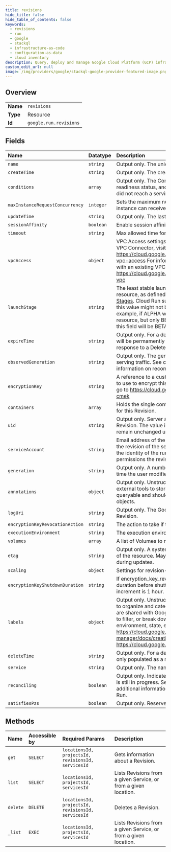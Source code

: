 ```yaml
---
title: revisions
hide_title: false
hide_table_of_contents: false
keywords:
  - revisions
  - run
  - google    
  - stackql
  - infrastructure-as-code
  - configuration-as-data
  - cloud inventory
description: Query, deploy and manage Google Cloud Platform (GCP) infrastructure and resources using SQL
custom_edit_url: null
image: /img/providers/google/stackql-google-provider-featured-image.png
---
```

  
    

## Overview
<table><tbody>
<tr><td><b>Name</b></td><td><code>revisions</code></td></tr>
<tr><td><b>Type</b></td><td>Resource</td></tr>
<tr><td><b>Id</b></td><td><code>google.run.revisions</code></td></tr>
</tbody></table>

## Fields
| Name | Datatype | Description |
|:-----|:---------|:------------|
| `name` | `string` | Output only. The unique name of this Revision. |
| `createTime` | `string` | Output only. The creation time. |
| `conditions` | `array` | Output only. The Condition of this Revision, containing its readiness status, and detailed error information in case it did not reach a serving state. |
| `maxInstanceRequestConcurrency` | `integer` | Sets the maximum number of requests that each serving instance can receive. |
| `updateTime` | `string` | Output only. The last-modified time. |
| `sessionAffinity` | `boolean` | Enable session affinity. |
| `timeout` | `string` | Max allowed time for an instance to respond to a request. |
| `vpcAccess` | `object` | VPC Access settings. For more information on creating a VPC Connector, visit https://cloud.google.com/vpc/docs/configure-serverless-vpc-access For information on how to configure Cloud Run with an existing VPC Connector, visit https://cloud.google.com/run/docs/configuring/connecting-vpc |
| `launchStage` | `string` | The least stable launch stage needed to create this resource, as defined by [Google Cloud Platform Launch Stages](https://cloud.google.com/terms/launch-stages). Cloud Run supports `ALPHA`, `BETA`, and `GA`. Note that this value might not be what was used as input. For example, if ALPHA was provided as input in the parent resource, but only BETA and GA-level features are were, this field will be BETA. |
| `expireTime` | `string` | Output only. For a deleted resource, the time after which it will be permamently deleted. It is only populated as a response to a Delete request. |
| `observedGeneration` | `string` | Output only. The generation of this Revision currently serving traffic. See comments in `reconciling` for additional information on reconciliation process in Cloud Run. |
| `encryptionKey` | `string` | A reference to a customer managed encryption key (CMEK) to use to encrypt this container image. For more information, go to https://cloud.google.com/run/docs/securing/using-cmek |
| `containers` | `array` | Holds the single container that defines the unit of execution for this Revision. |
| `uid` | `string` | Output only. Server assigned unique identifier for the Revision. The value is a UUID4 string and guaranteed to remain unchanged until the resource is deleted. |
| `serviceAccount` | `string` | Email address of the IAM service account associated with the revision of the service. The service account represents the identity of the running revision, and determines what permissions the revision has. |
| `generation` | `string` | Output only. A number that monotonically increases every time the user modifies the desired state. |
| `annotations` | `object` | Output only. Unstructured key value map that may be set by external tools to store and arbitrary metadata. They are not queryable and should be preserved when modifying objects. |
| `logUri` | `string` | Output only. The Google Console URI to obtain logs for the Revision. |
| `encryptionKeyRevocationAction` | `string` | The action to take if the encryption key is revoked. |
| `executionEnvironment` | `string` | The execution environment being used to host this Revision. |
| `volumes` | `array` | A list of Volumes to make available to containers. |
| `etag` | `string` | Output only. A system-generated fingerprint for this version of the resource. May be used to detect modification conflict during updates. |
| `scaling` | `object` | Settings for revision-level scaling settings. |
| `encryptionKeyShutdownDuration` | `string` | If encryption_key_revocation_action is SHUTDOWN, the duration before shutting down all instances. The minimum increment is 1 hour. |
| `labels` | `object` | Output only. Unstructured key value map that can be used to organize and categorize objects. User-provided labels are shared with Google's billing system, so they can be used to filter, or break down billing charges by team, component, environment, state, etc. For more information, visit https://cloud.google.com/resource-manager/docs/creating-managing-labels or https://cloud.google.com/run/docs/configuring/labels. |
| `deleteTime` | `string` | Output only. For a deleted resource, the deletion time. It is only populated as a response to a Delete request. |
| `service` | `string` | Output only. The name of the parent service. |
| `reconciling` | `boolean` | Output only. Indicates whether the resource's reconciliation is still in progress. See comments in `Service.reconciling` for additional information on reconciliation process in Cloud Run. |
| `satisfiesPzs` | `boolean` | Output only. Reserved for future use. |
## Methods
| Name | Accessible by | Required Params | Description |
|:-----|:--------------|:----------------|:------------|
| `get` | `SELECT` | `locationsId, projectsId, revisionsId, servicesId` | Gets information about a Revision. |
| `list` | `SELECT` | `locationsId, projectsId, servicesId` | Lists Revisions from a given Service, or from a given location. |
| `delete` | `DELETE` | `locationsId, projectsId, revisionsId, servicesId` | Deletes a Revision. |
| `_list` | `EXEC` | `locationsId, projectsId, servicesId` | Lists Revisions from a given Service, or from a given location. |
